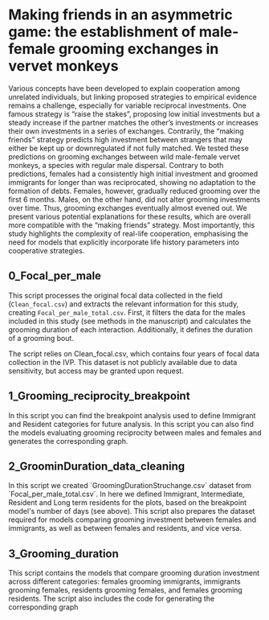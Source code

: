 # Making friends in an asymmetric game: the establishment of male-female grooming exchanges in vervet monkeys

Various concepts have been developed to explain cooperation among unrelated individuals, but linking proposed strategies to empirical evidence remains a challenge, especially for variable reciprocal investments. One famous strategy is “raise the stakes”, proposing low initial investments but a steady increase if the partner matches the other’s investments or increases their own investments in a series of exchanges. Contrarily, the “making friends” strategy predicts high investment between strangers that may either be kept up or downregulated if not fully matched. We tested these predictions on grooming exchanges between wild male-female vervet monkeys, a species with regular male dispersal. Contrary to both predictions, females had a consistently high initial investment and groomed immigrants for longer than was reciprocated, showing no adaptation to the formation of debts. Females, however, gradually reduced grooming over the first 6 months. Males, on the other hand, did not alter grooming investments over time. Thus, grooming exchanges eventually almost evened out. We present various potential explanations for these results, which are overall more compatible with the “making friends” strategy. Most importantly, this study highlights the complexity of real-life cooperation, emphasising the need for models that explicitly incorporate life history parameters into cooperative strategies.

## 0_Focal_per_male

This script processes the original focal data collected in the field (`Clean_focal.csv`) and extracts the relevant information for this study, creating `Focal_per_male_total.csv`. First, it filters the data for the males included in this study (see methods in the manuscript) and calculates the grooming duration of each interaction. Additionally, it defines the duration of a grooming bout.

The script relies on Clean_focal.csv, which contains four years of focal data collection in the IVP. This dataset is not publicly available due to data sensitivity, but access may be granted upon request.

## 1_Grooming_reciprocity_breakpoint

In this script you can find the breakpoint analysis used to define Immigrant and Resident categories for future analysis. In this script you can also find the models evaluating grooming reciprocity between males and females and generates the corresponding graph.

## 2_GroominDuration_data_cleaning

In this script we created ´GroomingDurationStruchange.csv´ dataset from ´Focal_per_male_total.csv´. In here we defined  Immigrant, Intermediate, Resident and Long term residents for the plots, based on the breakpoint model's number of days (see above). This script also prepares the dataset required for models comparing grooming investment between females and immigrants, as well as between females and residents, and vice versa.

## 3_Grooming_duration

This script contains the models that compare grooming duration investment across different categories: females grooming immigrants, immigrants grooming females, residents grooming females, and females grooming residents. The script also includes the code for generating the corresponding graph



